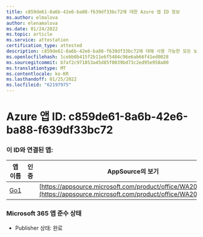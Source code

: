 ```yaml
---
title: c859de61-8a6b-42e6-ba88-f639df33bc72에 대한 Azure 앱 ID 정보
ms.author: elmalova
author: elenamalova
ms.date: 01/24/2022
ms.topic: article
ms.service: attestation
certification_type: attested
description: c859de61-8a6b-42e6-ba88-f639df33bc72에 대해 사용 가능한 모든 보안 및 규정 준수 정보입니다.
ms.openlocfilehash: 1cebb0b415f2b11e6f5484c96e6ab66f41ed0028
ms.sourcegitcommit: b7af2c971853a45d85f0039bd73c2ed95e958a80
ms.translationtype: MT
ms.contentlocale: ko-KR
ms.lasthandoff: 01/25/2022
ms.locfileid: "62197975"
---
```

# <a name="azure-app-id-c859de61-8a6b-42e6-ba88-f639df33bc72"></a>Azure 앱 ID: c859de61-8a6b-42e6-ba88-f639df33bc72


### <a name="apps-associated-with-this-id"></a>이 ID와 연결된 앱:
| **앱 이름** | **인증** | **AppSource의 보기** |
|--------------|---------------|-----------------------|
| [Go1](https://docs.microsoft.com/microsoft-365-app-certification/forward/WA200001484) |  | [https://appsource.microsoft.com/product/office/WA200001484](https://appsource.microsoft.com/product/office/WA200001484) |

### <a name="microsoft-365-app-compliance-status"></a>Microsoft 365 앱 준수 상태
- Publisher 상태: 완료
